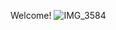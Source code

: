 Welcome!
![IMG_3584](https://user-images.githubusercontent.com/111713246/186079589-a214775c-92e3-4889-8a09-f99391951bab.jpg)
